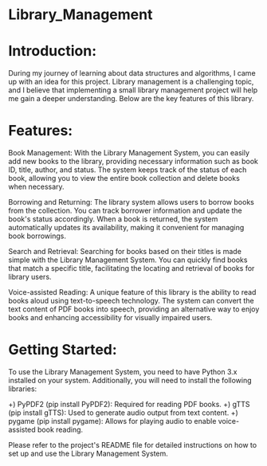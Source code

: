 # Library_Management

# Introduction:
During my journey of learning about data structures and algorithms, I came up with an idea for this project. Library management is a challenging topic, and I believe that implementing a small library management project will help me gain a deeper understanding. Below are the key features of this library.

# Features:
Book Management: With the Library Management System, you can easily add new books to the library, providing necessary information such as book ID, title, author, and status. The system keeps track of the status of each book, allowing you to view the entire book collection and delete books when necessary.

Borrowing and Returning: The library system allows users to borrow books from the collection. You can track borrower information and update the book's status accordingly. When a book is returned, the system automatically updates its availability, making it convenient for managing book borrowings.

Search and Retrieval: Searching for books based on their titles is made simple with the Library Management System. You can quickly find books that match a specific title, facilitating the locating and retrieval of books for library users.

Voice-assisted Reading: A unique feature of this library is the ability to read books aloud using text-to-speech technology. The system can convert the text content of PDF books into speech, providing an alternative way to enjoy books and enhancing accessibility for visually impaired users.

# Getting Started:
To use the Library Management System, you need to have Python 3.x installed on your system. Additionally, you will need to install the following libraries:

+) PyPDF2 (pip install PyPDF2): Required for reading PDF books.
+) gTTS (pip install gTTS): Used to generate audio output from text content.
+) pygame (pip install pygame): Allows for playing audio to enable voice-assisted book reading.

Please refer to the project's README file for detailed instructions on how to set up and use the Library Management System.
